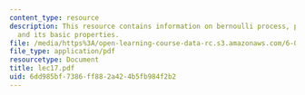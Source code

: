 ```yaml
---
content_type: resource
description: This resource contains information on bernoulli process, poisson process,
  and its basic properties.
file: /media/https%3A/open-learning-course-data-rc.s3.amazonaws.com/6-041-probabilistic-systems-analysis-and-applied-probability-spring-2006/6dd985bf7386ff882a424b5fb984f2b2_lec17.pdf
file_type: application/pdf
resourcetype: Document
title: lec17.pdf
uid: 6dd985bf-7386-ff88-2a42-4b5fb984f2b2
---
```

